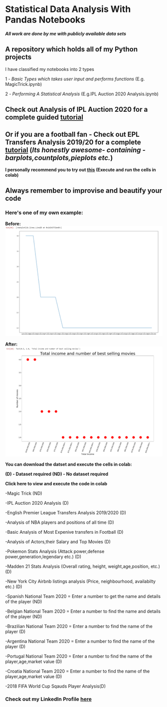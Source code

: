 # Statistical Data Analysis With Pandas Notebooks

***All work are done by me with publicly available data sets***

## A repository which holds all of my Python projects
 
I have classified my notebooks into 2 types

1 - *Basic Types which takes user input and performs functions* (E.g. MagicTrick.ipynb)

2 - *Performing A Statistical Analysis* (E.g.IPL Auction 2020 Analysis.ipynb)

## Check out Analysis of IPL Auction 2020 for a complete guided [tutorial](https://github.com/Thesavagecoder7784/PythonNotebooks/blob/master/Analysis%20of%20IPL%20Auction%202020.ipynb)
## Or if you are a football fan - Check out EPL Transfers Analysis 2019/20 for a complete [tutorial](https://github.com/Thesavagecoder7784/Statistical-Data-Analysis-With-Pandas/blob/master/English%20Premier%20League%20Transfers%20Analysis%202019-20.ipynb) (***Its honestly awesome- containing - barplots,countplots,pieplots etc.***)

**I personally recommend you to try out [this](https://colab.research.google.com/drive/1JJSTd0jVsw_Wa82gsexqUCPT9ErfDT0W?usp=sharing)
(Execute and run the cells in colab)**

## Always remember to improvise and beautify your code

### Here's one of my own example:

**Before:**
![alt text](https://github.com/Thesavagecoder7784/datasets-images/blob/master/Maplotlib%20Actor%20Before.PNG?raw=true)

**After:**
![alt text](https://github.com/Thesavagecoder7784/datasets-images/blob/master/Maplotlib%20Actor%20After.PNG?raw=true)

**You can download the datset and execute the cells in colab:**

**(D) - Dataset required  (ND) - No dataset required**

**Click here to view and execute the code in colab**

-Magic Trick (ND)
 
-IPL Auction 2020 Analysis (D)
  
-English Premier League Transfers Analysis 2019/2020 (D)
  
-Analysis of NBA players and positions of all time (D)
  
-Basic Analysis of Most Expenive transfers in Football (D)
  
-Analysis of Actors,their Salary and Top Movies (D)

-Pokemon Stats Analysis (Attack power,defense power,generation,legendary etc.) (D)

-Madden 21 Stats Analysis (Overall rating, height, weight,age,position, etc.) (D)

-New York City Airbnb listings analysis (Price, neighbourhood, availabilty etc.) (D)

-Spanish National Team 2020 = Enter a number to get the name and details of the player (ND)
        
-Belgian National Team 2020 = Enter a number to find the name and details of the player (ND)
  
-Brazilian National Team 2020 = Enter a number to find the name of the player (D)
	
-Argentina National Team 2020 = Enter a number to find the name of the player (D)
  
-Portugal National Team 2020 = Enter a number to find the name of the player,age,market value  (D)  

-Croatia National Team 2020 = Enter a number to find the name of the player,age,market value (D)
  
-2018 FIFA World Cup Sqauds Player Analysis(D)

### Check out my LinkedIn Profile [here](https://www.linkedin.com/in/prabhat-palraj-237719172/)

